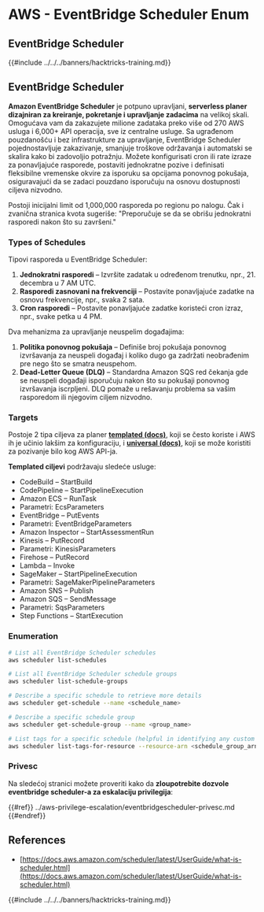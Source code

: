 # AWS - EventBridge Scheduler Enum

## EventBridge Scheduler

{{#include ../../../banners/hacktricks-training.md}}

## EventBridge Scheduler

**Amazon EventBridge Scheduler** je potpuno upravljani, **serverless planer dizajniran za kreiranje, pokretanje i upravljanje zadacima** na velikoj skali. Omogućava vam da zakazujete milione zadataka preko više od 270 AWS usluga i 6,000+ API operacija, sve iz centralne usluge. Sa ugrađenom pouzdanošću i bez infrastrukture za upravljanje, EventBridge Scheduler pojednostavljuje zakazivanje, smanjuje troškove održavanja i automatski se skalira kako bi zadovoljio potražnju. Možete konfigurisati cron ili rate izraze za ponavljajuće rasporede, postaviti jednokratne pozive i definisati fleksibilne vremenske okvire za isporuku sa opcijama ponovnog pokušaja, osiguravajući da se zadaci pouzdano isporučuju na osnovu dostupnosti ciljeva nizvodno.

Postoji inicijalni limit od 1,000,000 rasporeda po regionu po nalogu. Čak i zvanična stranica kvota sugeriše: "Preporučuje se da se obrišu jednokratni rasporedi nakon što su završeni."&#x20;

### Types of Schedules

Tipovi rasporeda u EventBridge Scheduler:

1. **Jednokratni rasporedi** – Izvršite zadatak u određenom trenutku, npr., 21. decembra u 7 AM UTC.
2. **Rasporedi zasnovani na frekvenciji** – Postavite ponavljajuće zadatke na osnovu frekvencije, npr., svaka 2 sata.
3. **Cron rasporedi** – Postavite ponavljajuće zadatke koristeći cron izraz, npr., svake petka u 4 PM.

Dva mehanizma za upravljanje neuspelim događajima:

1. **Politika ponovnog pokušaja** – Definiše broj pokušaja ponovnog izvršavanja za neuspeli događaj i koliko dugo ga zadržati neobrađenim pre nego što se smatra neuspehom.
2. **Dead-Letter Queue (DLQ)** – Standardna Amazon SQS red čekanja gde se neuspeli događaji isporučuju nakon što su pokušaji ponovnog izvršavanja iscrpljeni. DLQ pomaže u rešavanju problema sa vašim rasporedom ili njegovim ciljem nizvodno.

### Targets

Postoje 2 tipa ciljeva za planer [**templated (docs)**](https://docs.aws.amazon.com/scheduler/latest/UserGuide/managing-targets-templated.html), koji se često koriste i AWS ih je učinio lakšim za konfiguraciju, i [**universal (docs)**](https://docs.aws.amazon.com/scheduler/latest/UserGuide/managing-targets-universal.html), koji se može koristiti za pozivanje bilo kog AWS API-ja.

**Templated ciljevi** podržavaju sledeće usluge:

- CodeBuild – StartBuild
- CodePipeline – StartPipelineExecution
- Amazon ECS – RunTask
- Parametri: EcsParameters
- EventBridge – PutEvents
- Parametri: EventBridgeParameters
- Amazon Inspector – StartAssessmentRun
- Kinesis – PutRecord
- Parametri: KinesisParameters
- Firehose – PutRecord
- Lambda – Invoke
- SageMaker – StartPipelineExecution
- Parametri: SageMakerPipelineParameters
- Amazon SNS – Publish
- Amazon SQS – SendMessage
- Parametri: SqsParameters
- Step Functions – StartExecution

### Enumeration
```bash
# List all EventBridge Scheduler schedules
aws scheduler list-schedules

# List all EventBridge Scheduler schedule groups
aws scheduler list-schedule-groups

# Describe a specific schedule to retrieve more details
aws scheduler get-schedule --name <schedule_name>

# Describe a specific schedule group
aws scheduler get-schedule-group --name <group_name>

# List tags for a specific schedule (helpful in identifying any custom tags or permissions)
aws scheduler list-tags-for-resource --resource-arn <schedule_group_arn>
```
### Privesc

Na sledećoj stranici možete proveriti kako da **zloupotrebite dozvole eventbridge scheduler-a za eskalaciju privilegija**:

{{#ref}}
../aws-privilege-escalation/eventbridgescheduler-privesc.md
{{#endref}}

## References

- [https://docs.aws.amazon.com/scheduler/latest/UserGuide/what-is-scheduler.html](https://docs.aws.amazon.com/scheduler/latest/UserGuide/what-is-scheduler.html)

{{#include ../../../banners/hacktricks-training.md}}

